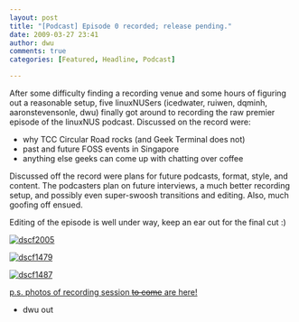 ```yaml
---
layout: post
title: "[Podcast] Episode 0 recorded; release pending."
date: 2009-03-27 23:41
author: dwu
comments: true
categories: [Featured, Headline, Podcast]

---
```

After some difficulty finding a recording venue and some hours of figuring out a reasonable setup, five linuxNUSers (icedwater, ruiwen, dqminh, aaronstevensonle, dwu) finally got around to recording the raw premier episode of the linuxNUS podcast. Discussed on the record were:
- why TCC Circular Road rocks (and Geek Terminal does not)
- past and future FOSS events in Singapore
- anything else geeks can come up with chatting over coffee

Discussed off the record were plans for future podcasts, format, style, and content. The podcasters plan on future interviews, a much better recording setup, and possibly even super-swoosh transitions and editing. Also, much goofing off ensued.

Editing of the episode is well under way, keep an ear out for the final cut :)
<div><a href="http://good-times.webshots.com/photo/2438599640101890940ArhjxB"><img src="http://inlinethumb33.webshots.com/41632/2438599640101890940S425x425Q85.jpg" alt="dscf2005" /> </a>

<a href="http://good-times.webshots.com/photo/2104630560101890940ftPTfp"><img src="http://inlinethumb32.webshots.com/18015/2104630560101890940S425x425Q85.jpg" alt="dscf1479" /> </a>

<a href="http://good-times.webshots.com/photo/2667992400101890940JUuyaE"><img src="http://inlinethumb62.webshots.com/44861/2667992400101890940S425x425Q85.jpg" alt="dscf1487" /> </a></div>
<a href="http://community.webshots.com/album/570716889ecONEu?vhost=community&amp;start=0" target="_blank">p.s. photos of recording session <del datetime="2009-03-28T04:17:01+00:00">to come</del> are here!</a>

- dwu out
